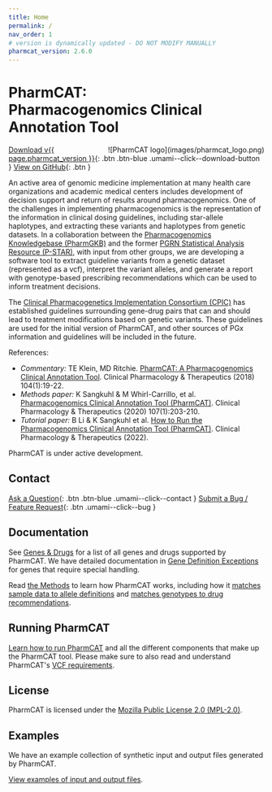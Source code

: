 ```yaml
---
title: Home
permalink: /
nav_order: 1
# version is dynamically updated - DO NOT MODIFY MANUALLY
pharmcat_version: 2.6.0
---
```


# PharmCAT:<br />Pharmacogenomics Clinical Annotation Tool

<span style="float: right;">
![PharmCAT logo](images/pharmcat_logo.png)
</span>

[Download v{{ page.pharmcat_version }}](https://github.com/PharmGKB/PharmCAT/releases/latest){: .btn .btn-blue .umami--click--download-button } [View on GitHub](https://github.com/PharmGKB/PharmCAT){: .btn }

An active area of genomic medicine implementation at many health care organizations and academic medical centers includes development of decision support and return of results around pharmacogenomics.  One of the challenges in implementing pharmacogenomics is the representation of the information in clinical dosing guidelines, including star-allele haplotypes, and extracting these variants and haplotypes from genetic datasets.  In a collaboration between the [Pharmacogenomics Knowledgebase (PharmGKB)](https://www.pharmgkb.org) and the former [PGRN Statistical Analysis Resource (P-STAR)](http://www.pgrn.org/p-star.html), with input from other groups, we are developing a software tool to extract guideline variants from a genetic dataset (represented as a vcf), interpret the variant alleles, and generate a report with genotype-based prescribing recommendations which can be used to inform treatment decisions.

The [Clinical Pharmacogenetics Implementation Consortium (CPIC)](https://cpicpgx.org) has established guidelines surrounding gene-drug pairs that can and should lead to treatment modifications based on genetic variants.  These guidelines are used for the initial version of PharmCAT, and other sources of PGx information and guidelines will be included in the future.

References:
- _Commentary:_ TE Klein, MD Ritchie. [PharmCAT: A Pharmacogenomics Clinical Annotation Tool](https://dx.doi.org/10.1002/cpt.928). Clinical Pharmacology & Therapeutics (2018) 104(1):19-22.
- _Methods paper:_ K Sangkuhl & M Whirl-Carrillo, et al. [Pharmacogenomics Clinical Annotation Tool (PharmCAT)](https://www.ncbi.nlm.nih.gov/pmc/articles/PMC6977333). Clinical Pharmacology & Therapeutics (2020) 107(1):203-210.
- _Tutorial paper:_ B Li & K Sangkuhl et al. [How to Run the Pharmacogenomics Clinical Annotation Tool (PharmCAT)](https://ascpt.onlinelibrary.wiley.com/doi/10.1002/cpt.2790). Clinical Pharmacology & Therapeutics (2022).

PharmCAT is under active development.


## Contact

[Ask a Question](mailto:pharmcat@pharmgkb.org){: .btn .btn-blue .umami--click--contact } [Submit a Bug / Feature Request](https://github.com/PharmGKB/PharmCAT/issues/new){: .btn .umami--click--bug }


## Documentation

See [Genes & Drugs](Genes-Drugs) for a list of all genes and drugs supported by PharmCAT.  We have detailed documentation in [Gene Definition Exceptions](methods/Gene-Definition-Exceptions) for genes that require special handling.

Read [the Methods](methods) to learn how PharmCAT works, including how it [matches sample data to allele definitions](methods/NamedAlleleMatcher-101) and [matches genotypes to drug recommendations](methods/Matching-Recommendations).


## Running PharmCAT

[Learn how to run PharmCAT](using) and all the different components that make up the PharmCAT tool.  Please make sure to also read and understand PharmCAT's [VCF requirements](using/VCF-Requirements).


## License

PharmCAT is licensed under the [Mozilla Public License 2.0 (MPL-2.0)](https://github.com/PharmGKB/PharmCAT/blob/main/LICENSE).


## Examples

We have an example collection of synthetic input and output files generated by PharmCAT.

[View examples of input and output files](examples).
